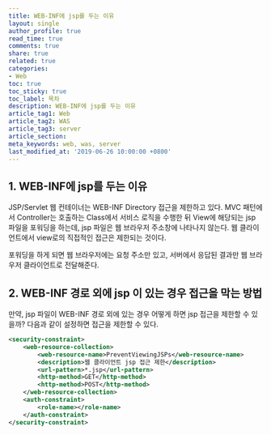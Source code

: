 ```yaml
---
title: WEB-INF에 jsp를 두는 이유
layout: single
author_profile: true
read_time: true
comments: true
share: true
related: true
categories:
- Web
toc: true
toc_sticky: true
toc_label: 목차
description: WEB-INF에 jsp를 두는 이유
article_tag1: Web
article_tag2: WAS
article_tag3: server
article_section:  
meta_keywords: web, was, server
last_modified_at: '2019-06-26 10:00:00 +0800'
---
```


## 1. WEB-INF에 jsp를 두는 이유

JSP/Servlet 웹 컨테이너는 WEB-INF Directory 접근을 제한하고 있다.
MVC 패턴에서 Controller는 호출하는 Class에서 서비스 로직을 수행한 뒤 View에 해당되는 jsp 파일을 포워딩을 하는데, jsp 파일은 웹 브라우저 주소창에 나타나지 않는다.
웹 클라이언트에서 view로의 직접적인 접근은 제한되는 것이다.

포워딩을 하게 되면 웹 브라우저에는 요청 주소만 있고, 서버에서 응답된 결과만 웹 브라우저 클라이언트로 전달해준다.


## 2. WEB-INF 경로 외에 jsp 이 있는 경우 접근을 막는 방법

만약, jsp 파일이 WEB-INF 경로 외에 있는 경우 어떻게 하면 jsp 접근을 제한할 수 있을까? 다음과 같이 설정하면 접근을 제한할 수 있다.

```xml
<security-constraint>
    <web-resource-collection>
        <web-resource-name>PreventViewingJSPs</web-resource-name>
        <description>웹 클라이언트 jsp 접근 제한</description>
        <url-pattern>*.jsp</url-pattern>
        <http-method>GET</http-method>
        <http-method>POST</http-method>
    </web-resource-collection>
    <auth-constraint>
        <role-name></role-name> 
    </auth-constraint>
</security-constraint>
```